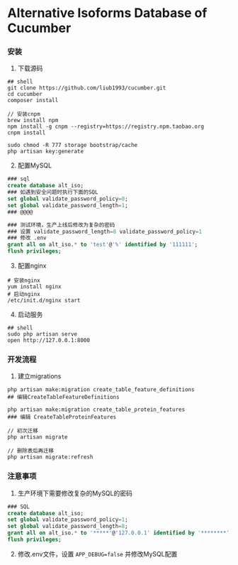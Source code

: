 # Alternative Isoforms Database of Cucumber

### 安装

1. 下载源码
```shell
## shell
git clone https://github.com/liub1993/cucumber.git
cd cucumber
composer install

// 安装cnpm
brew install npm
npm install -g cnpm --registry=https://registry.npm.taobao.org
cnpm install

sudo chmod -R 777 storage bootstrap/cache
php artisan key:generate
```

2. 配置MySQL
```sql
### sql
create database alt_iso;
### 如遇到安全问题时执行下面的SQL
set global validate_password_policy=0;
set global validate_password_length=1;
### @@@@

### 测试环境，生产上线后修改为复杂的密码
### 设置 validate_password_length=8 validate_password_policy=1
### 修改 .env
grant all on alt_iso.* to 'test'@'%' identified by '111111';
flush privileges;
```

3. 配置nginx
```shell
# 安装nginx
yum install nginx
# 启动nginx
/etc/init.d/nginx start
```

4. 启动服务
```shell
## shell
sudo php artisan serve
open http://127.0.0.1:8000
``` 

### 开发流程
1. 建立migrations
```shell
php artisan make:migration create_table_feature_definitions
## 编辑CreateTableFeatureDefinitions

php artisan make:migration create_table_protein_features
### 编辑 CreateTableProteinFeatures

// 初次迁移
php artisan migrate

// 删除表后再迁移
php artisan migrate:refresh
```




### 注意事项
1. 生产环境下需要修改复杂的MySQL的密码
```sql
### SQL
create database alt_iso;
set global validate_password_policy=1;
set global validate_password_length=8;
grant all on alt_iso.* to '*****'@'127.0.0.1' identified by '********';
flush privileges;
````

2. 修改.env文件，设置 `APP_DEBUG=false` 并修改MySQL配置
